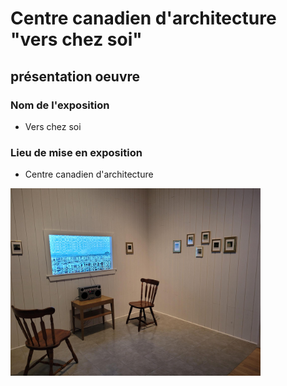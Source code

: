 # Centre canadien d'architecture "vers chez soi"

##  présentation oeuvre

### Nom de l'exposition

- Vers chez soi

### Lieu de mise en exposition

- Centre canadien d'architecture

<img src="photos/travail_c_presentation_orale_chaise.png" width=400px heigth=400px />
